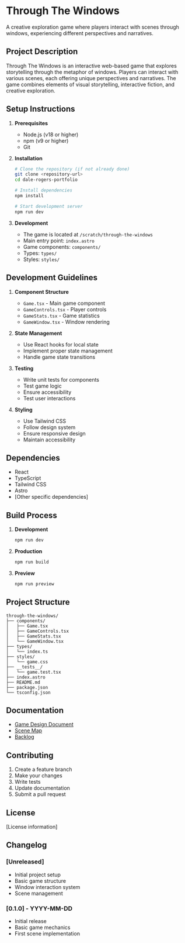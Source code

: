 # Through The Windows

A creative exploration game where players interact with scenes through windows, experiencing different perspectives and narratives.

## Project Description

Through The Windows is an interactive web-based game that explores storytelling through the metaphor of windows. Players can interact with various scenes, each offering unique perspectives and narratives. The game combines elements of visual storytelling, interactive fiction, and creative exploration.

## Setup Instructions

1. **Prerequisites**

   - Node.js (v18 or higher)
   - npm (v9 or higher)
   - Git

2. **Installation**

   ```bash
   # Clone the repository (if not already done)
   git clone <repository-url>
   cd dale-rogers-portfolio

   # Install dependencies
   npm install

   # Start development server
   npm run dev
   ```

3. **Development**
   - The game is located at `/scratch/through-the-windows`
   - Main entry point: `index.astro`
   - Game components: `components/`
   - Types: `types/`
   - Styles: `styles/`

## Development Guidelines

1. **Component Structure**

   - `Game.tsx` - Main game component
   - `GameControls.tsx` - Player controls
   - `GameStats.tsx` - Game statistics
   - `GameWindow.tsx` - Window rendering

2. **State Management**

   - Use React hooks for local state
   - Implement proper state management
   - Handle game state transitions

3. **Testing**

   - Write unit tests for components
   - Test game logic
   - Ensure accessibility
   - Test user interactions

4. **Styling**
   - Use Tailwind CSS
   - Follow design system
   - Ensure responsive design
   - Maintain accessibility

## Dependencies

- React
- TypeScript
- Tailwind CSS
- Astro
- [Other specific dependencies]

## Build Process

1. **Development**

   ```bash
   npm run dev
   ```

2. **Production**

   ```bash
   npm run build
   ```

3. **Preview**
   ```bash
   npm run preview
   ```

## Project Structure

```
through-the-windows/
├── components/
│   ├── Game.tsx
│   ├── GameControls.tsx
│   ├── GameStats.tsx
│   └── GameWindow.tsx
├── types/
│   └── index.ts
├── styles/
│   └── game.css
├── __tests__/
│   └── game.test.tsx
├── index.astro
├── README.md
├── package.json
└── tsconfig.json
```

## Documentation

- [Game Design Document](./through_the_windows_gdd.md)
- [Scene Map](./through_the_windows_scene_map.md)
- [Backlog](./tram_sketch_backlog.md)

## Contributing

1. Create a feature branch
2. Make your changes
3. Write tests
4. Update documentation
5. Submit a pull request

## License

[License information]

## Changelog

### [Unreleased]

- Initial project setup
- Basic game structure
- Window interaction system
- Scene management

### [0.1.0] - YYYY-MM-DD

- Initial release
- Basic game mechanics
- First scene implementation
